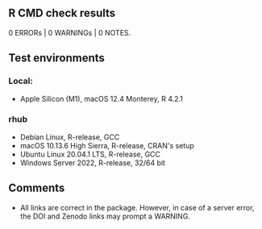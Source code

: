 ## R CMD check results

0 ERRORs | 0 WARNINGs | 0 NOTES.

## Test environments

### Local:
* Apple Silicon (M1), macOS 12.4 Monterey, R 4.2.1

### rhub
* Debian Linux, R-release, GCC
* macOS 10.13.6 High Sierra, R-release, CRAN's setup
* Ubuntu Linux 20.04.1 LTS, R-release, GCC
* Windows Server 2022, R-release, 32/64 bit

## Comments
* All links are correct in the package. However, in case of a server error, the DOI and Zenodo links may prompt a WARNING.
